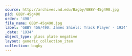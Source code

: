 ```yaml
---
source: http://archives.nd.edu/Bagby/GBBY-45g490.jpg
pid: GBBY-45g490
order: '490'
file_name: GBBY-45g490.jpg
label: 'GBBY 45G/490: James Shiels: Track Player - 1934'
_date: '1934'
object_type: glass plate negative
layout: generic_collection_item
collection: bagby
---
```

